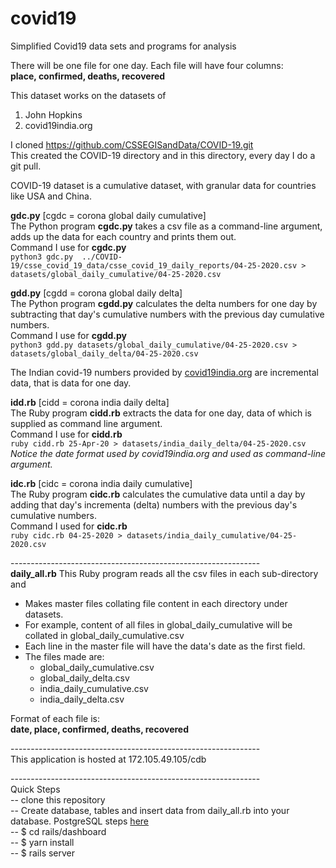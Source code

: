 # covid19
Simplified Covid19 data sets and programs for analysis

There will be one file for one day. Each file will have four columns:\
**place, confirmed, deaths, recovered**

This dataset works on the datasets of
1. John Hopkins
2. covid19india.org

I cloned https://github.com/CSSEGISandData/COVID-19.git \
This created the COVID-19 directory and in this directory, every day I do a git pull.

COVID-19 dataset is a cumulative dataset, with granular data for countries like USA and China.

**gdc.py** [cgdc = corona global daily cumulative]\
The Python program **cgdc.py** takes a csv file as a command-line argument, adds up the data for each country and prints them out.\
Command I use for **cgdc.py**\
`python3 gdc.py  ../COVID-19/csse_covid_19_data/csse_covid_19_daily_reports/04-25-2020.csv > datasets/global_daily_cumulative/04-25-2020.csv`

**gdd.py** [cgdd = corona global daily delta]\
The Python program **cgdd.py** calculates the delta numbers for one day by subtracting that day's cumulative numbers with the previous day cumulative numbers.\
Command I use for **cgdd.py**\
`python3 gdd.py datasets/global_daily_cumulative/04-25-2020.csv > datasets/global_daily_delta/04-25-2020.csv`

The Indian covid-19 numbers provided by [covid19india.org](https://api.covid19india.org/states_daily.json) are incremental data, that is data for one day.

**idd.rb** [cidd = corona india daily delta]\
The Ruby program **cidd.rb** extracts the data for one day, data of which is supplied as command line argument.\
Command I use for **cidd.rb**\
`ruby cidd.rb 25-Apr-20 > datasets/india_daily_delta/04-25-2020.csv`\
*Notice the date format used by covid19india.org and used as command-line argument.*

**idc.rb** [cidc = corona india daily cumulative]\
The Ruby program **cidc.rb** calculates the cumulative data until a day by adding that day's incrementa (delta) numbers with the previous day's cumulative numbers.\
Command I used for **cidc.rb**\
`ruby cidc.rb 04-25-2020 > datasets/india_daily_cumulative/04-25-2020.csv`

--------------------------------------------------------------\
**daily_all.rb**
This Ruby program reads all the csv files in each sub-directory and
* Makes master files collating file content in each directory under datasets.
* For example, content of all files in global_daily_cumulative will be collated in global_daily_cumulative.csv
* Each line in the master file will have the data's date as the first field.
* The files made are:
    * global_daily_cumulative.csv
    * global_daily_delta.csv
    * india_daily_cumulative.csv
    * india_daily_delta.csv

Format of each file is:\
**date, place, confirmed, deaths, recovered**

--------------------------------------------------------------\
This application is hosted at 172.105.49.105/cdb


--------------------------------------------------------------\
Quick Steps\
-- clone this repository\
-- Create database, tables and insert data from daily_all.rb into your database. PostgreSQL steps [here](https://github.com/mh-github/covid19/blob/master/database/postgres/postgresql-commands.sql)\
-- $ cd rails/dashboard\
-- $ yarn install\
-- $ rails server

